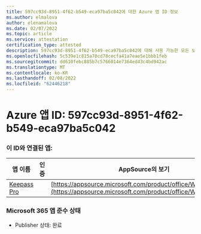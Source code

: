 ```yaml
---
title: 597cc93d-8951-4f62-b549-eca97ba5c042에 대한 Azure 앱 ID 정보
ms.author: elmalova
author: elenamalova
ms.date: 02/07/2022
ms.topic: article
ms.service: attestation
certification_type: attested
description: 597cc93d-8951-4f62-b549-eca97ba5c042에 대해 사용 가능한 모든 보안 및 규정 준수 정보
ms.openlocfilehash: 5c539e1c815a70cd78cecfa41a7eae5e1bbb1feb
ms.sourcegitcommit: dd610febc885b7c5766014e7364ed43c4bd942ac
ms.translationtype: MT
ms.contentlocale: ko-KR
ms.lasthandoff: 02/08/2022
ms.locfileid: "62446218"
---
```

# <a name="azure-app-id-597cc93d-8951-4f62-b549-eca97ba5c042"></a>Azure 앱 ID: 597cc93d-8951-4f62-b549-eca97ba5c042


### <a name="apps-associated-with-this-id"></a>이 ID와 연결된 앱:
| **앱 이름** | **인증** | **AppSource의 보기** |
|--------------|---------------|-----------------------|
| [Keepass Pro](https://docs.microsoft.com/microsoft-365-app-certification/forward/WA200003336) |  | [https://appsource.microsoft.com/product/office/WA200003336](https://appsource.microsoft.com/product/office/WA200003336) |

### <a name="microsoft-365-app-compliance-status"></a>Microsoft 365 앱 준수 상태
- Publisher 상태: 완료

